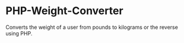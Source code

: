 # PHP-Weight-Converter
Converts the weight of a user from pounds to kilograms or the reverse using PHP.
